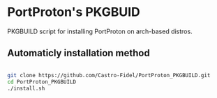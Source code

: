 # PortProton's PKGBUID 

PKGBUILD script for installing PortProton on arch-based distros.

## Automaticly installation method

```sh

git clone https://github.com/Castro-Fidel/PortProton_PKGBUILD.git
cd PortProton_PKGBUILD
./install.sh

```
